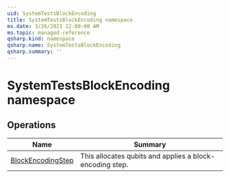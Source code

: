 ```yaml
---
uid: SystemTestsBlockEncoding
title: SystemTestsBlockEncoding namespace
ms.date: 3/26/2021 12:00:00 AM
ms.topic: managed-reference
qsharp.kind: namespace
qsharp.name: SystemTestsBlockEncoding
qsharp.summary: ''
---
```


# SystemTestsBlockEncoding namespace




<!-- summaries -->

## Operations

| Name | Summary |
|------|---------|
|[BlockEncodingStep](xref:SystemTestsBlockEncoding.BlockEncodingStep) |This allocates qubits and applies a block-encoding step. |


<!-- /summaries -->
